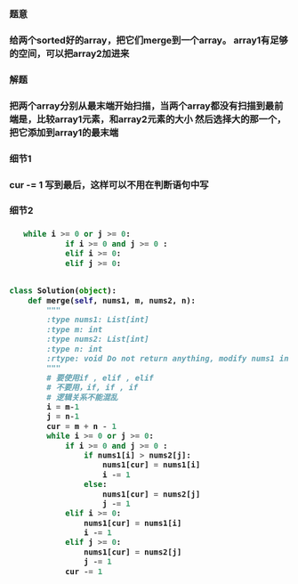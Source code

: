 <h3>题意<h3>
<p>给两个sorted好的array，把它们merge到一个array。
array1有足够的空间，可以把array2加进来<p>


<h3>解题<h3>
<p>把两个array分别从最末端开始扫描，当两个array都没有扫描到最前端是，比较array1元素，和array2元素的大小
然后选择大的那一个，把它添加到array1的最末端<p>


<h3>细节1<h3>
<p>cur -= 1 写到最后，这样可以不用在判断语句中写<p>

<h3>细节2<h3>
   
```python
   while i >= 0 or j >= 0:
            if i >= 0 and j >= 0 :
            elif i >= 0:
            elif j >= 0:
```

```python

class Solution(object):
    def merge(self, nums1, m, nums2, n):
        """
        :type nums1: List[int]
        :type m: int
        :type nums2: List[int]
        :type n: int
        :rtype: void Do not return anything, modify nums1 in-place instead.
        """
        # 要使用if , elif , elif
        # 不要用，if, if , if 
        # 逻辑关系不能混乱
        i = m-1
        j = n-1
        cur = m + n - 1
        while i >= 0 or j >= 0:
            if i >= 0 and j >= 0 :
                if nums1[i] > nums2[j]:
                    nums1[cur] = nums1[i]
                    i -= 1
                else:
                    nums1[cur] = nums2[j]
                    j -= 1
            elif i >= 0:
                nums1[cur] = nums1[i]
                i -= 1
            elif j >= 0:
                nums1[cur] = nums2[j]
                j -= 1
            cur -= 1
 ```
